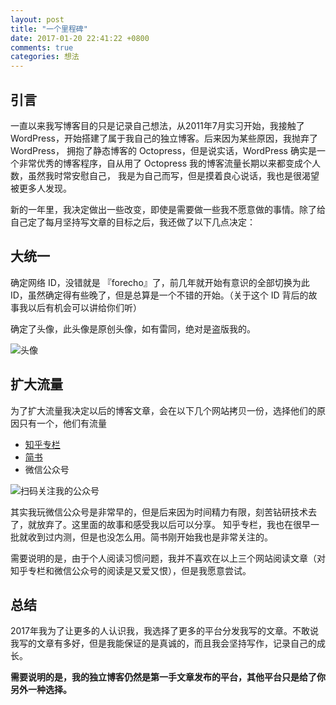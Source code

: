 ```yaml
---
layout: post
title: "一个里程碑"
date: 2017-01-20 22:41:22 +0800
comments: true
categories: 想法
---
```

## 引言

一直以来我写博客目的只是记录自己想法，从2011年7月实习开始，我接触了 WordPress，开始搭建了属于我自己的独立博客。后来因为某些原因，我抛弃了 WordPress，
拥抱了静态博客的 Octopress，但是说实话，WordPress 确实是一个非常优秀的博客程序，自从用了 Octopress 我的博客流量长期以来都变成个人数，虽然我时常安慰自己，
我是为自己而写，但是摸着良心说话，我也是很渴望被更多人发现。

新的一年里，我决定做出一些改变，即使是需要做一些我不愿意做的事情。除了给自己定了每月坚持写文章的目标之后，我还做了以下几点决定：

## 大统一

确定网络 ID，没错就是 『forecho』了，前几年就开始有意识的全部切换为此 ID，虽然确定得有些晚了，但是总算是一个不错的开始。（关于这个 ID 背后的故事我以后有机会可以讲给你们听）

<!--more-->

确定了头像，此头像是原创头像，如有雷同，绝对是盗版我的。

![头像](http://i.imgur.com/nIxJoV3.png)


## 扩大流量

为了扩大流量我决定以后的博客文章，会在以下几个网站拷贝一份，选择他们的原因只有一个，他们有流量

- [知乎专栏](https://zhuanlan.zhihu.com/forecho)
- [简书](http://www.jianshu.com/u/wEcfaz)
- 微信公众号

![扫码关注我的公众号](http://i.imgur.com/J2ZeYYUt.jpg)

其实我玩微信公众号是非常早的，但是后来因为时间精力有限，刻苦钻研技术去了，就放弃了。这里面的故事和感受我以后可以分享。
知乎专栏，我也在很早一批就收到过内测，但是也没怎么用。简书刚开始我也是非常关注的。

需要说明的是，由于个人阅读习惯问题，我并不喜欢在以上三个网站阅读文章（对知乎专栏和微信公众号的阅读是又爱又恨），但是我愿意尝试。


## 总结

2017年我为了让更多的人认识我，我选择了更多的平台分发我写的文章。不敢说我写的文章有多好，但是我能保证的是真诚的，而且我会坚持写作，记录自己的成长。

**需要说明的是，我的独立博客仍然是第一手文章发布的平台，其他平台只是给了你另外一种选择。**